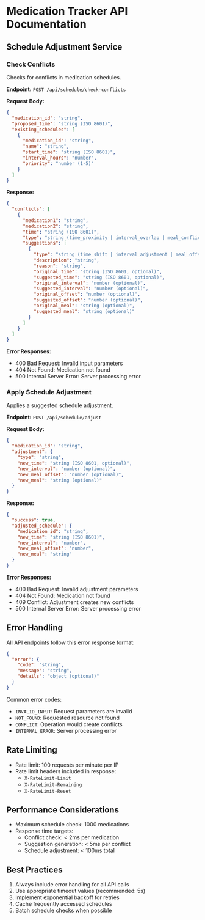 # Medication Tracker API Documentation

## Schedule Adjustment Service

### Check Conflicts
Checks for conflicts in medication schedules.

**Endpoint:** `POST /api/schedule/check-conflicts`

**Request Body:**
```json
{
  "medication_id": "string",
  "proposed_time": "string (ISO 8601)",
  "existing_schedules": [
    {
      "medication_id": "string",
      "name": "string",
      "start_time": "string (ISO 8601)",
      "interval_hours": "number",
      "priority": "number (1-5)"
    }
  ]
}
```

**Response:**
```json
{
  "conflicts": [
    {
      "medication1": "string",
      "medication2": "string",
      "time": "string (ISO 8601)",
      "type": "string (time_proximity | interval_overlap | meal_conflict)",
      "suggestions": [
        {
          "type": "string (time_shift | interval_adjustment | meal_offset_adjustment | meal_change)",
          "description": "string",
          "reason": "string",
          "original_time": "string (ISO 8601, optional)",
          "suggested_time": "string (ISO 8601, optional)",
          "original_interval": "number (optional)",
          "suggested_interval": "number (optional)",
          "original_offset": "number (optional)",
          "suggested_offset": "number (optional)",
          "original_meal": "string (optional)",
          "suggested_meal": "string (optional)"
        }
      ]
    }
  ]
}
```

**Error Responses:**
- 400 Bad Request: Invalid input parameters
- 404 Not Found: Medication not found
- 500 Internal Server Error: Server processing error

### Apply Schedule Adjustment
Applies a suggested schedule adjustment.

**Endpoint:** `POST /api/schedule/adjust`

**Request Body:**
```json
{
  "medication_id": "string",
  "adjustment": {
    "type": "string",
    "new_time": "string (ISO 8601, optional)",
    "new_interval": "number (optional)",
    "new_meal_offset": "number (optional)",
    "new_meal": "string (optional)"
  }
}
```

**Response:**
```json
{
  "success": true,
  "adjusted_schedule": {
    "medication_id": "string",
    "new_time": "string (ISO 8601)",
    "new_interval": "number",
    "new_meal_offset": "number",
    "new_meal": "string"
  }
}
```

**Error Responses:**
- 400 Bad Request: Invalid adjustment parameters
- 404 Not Found: Medication not found
- 409 Conflict: Adjustment creates new conflicts
- 500 Internal Server Error: Server processing error

## Error Handling

All API endpoints follow this error response format:
```json
{
  "error": {
    "code": "string",
    "message": "string",
    "details": "object (optional)"
  }
}
```

Common error codes:
- `INVALID_INPUT`: Request parameters are invalid
- `NOT_FOUND`: Requested resource not found
- `CONFLICT`: Operation would create conflicts
- `INTERNAL_ERROR`: Server processing error

## Rate Limiting

- Rate limit: 100 requests per minute per IP
- Rate limit headers included in response:
  - `X-RateLimit-Limit`
  - `X-RateLimit-Remaining`
  - `X-RateLimit-Reset`

## Performance Considerations

- Maximum schedule check: 1000 medications
- Response time targets:
  - Conflict check: < 2ms per medication
  - Suggestion generation: < 5ms per conflict
  - Schedule adjustment: < 100ms total

## Best Practices

1. Always include error handling for all API calls
2. Use appropriate timeout values (recommended: 5s)
3. Implement exponential backoff for retries
4. Cache frequently accessed schedules
5. Batch schedule checks when possible
